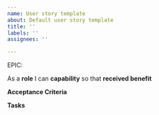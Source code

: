 ```yaml
---
name: User story template
about: Default user story template
title: ''
labels: ''
assignees: ''

---
```


EPIC: <epic> 

As a **role** I can **capability** so that **received benefit**

**Acceptance Criteria**

**Tasks**
